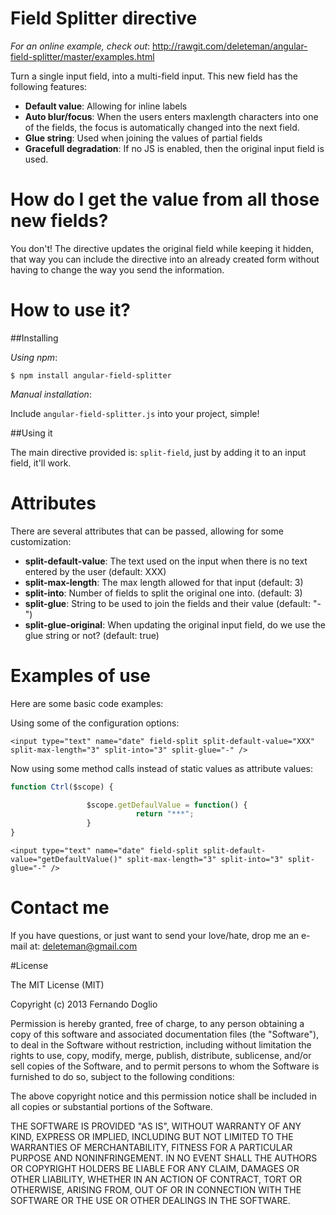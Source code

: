 
# Field Splitter directive

_For an online example, check out_: http://rawgit.com/deleteman/angular-field-splitter/master/examples.html

Turn a single input field, into a multi-field input. This new field has the following features:

* __Default value__: Allowing for inline labels
* __Auto blur/focus__: When the users enters maxlength characters into one of the fields, the focus is automatically changed into the next field.
* __Glue string__: Used when joining the values of partial fields
* __Gracefull degradation__: If no JS is enabled, then the original input field is used.

# How do I get the value from all those new fields?

You don't! The directive updates the original field while keeping it hidden, that way you can include the directive into an already created form without having to change the way you send the information.

# How to use it?

##Installing

_Using npm_:

```
$ npm install angular-field-splitter
```

_Manual installation_:

Include ```angular-field-splitter.js``` into your project, simple!

##Using it

The main directive provided is: ```split-field```, just by adding it to an input field, it'll work.

# Attributes

There are several attributes  that can be passed, allowing for some customization:

* __split-default-value__: The text used on the input when there is no text entered by the user (default: XXX)
* __split-max-length__:    The max length allowed for that input (default: 3)
* __split-into__: Number of fields to split the original one into. (default: 3)
* __split-glue__: 				 String to be used to join the fields and their value (default: "-")
* __split-glue-original__: When updating the original input field, do we use the glue string or not? (default: true)


# Examples of use

Here are some basic code examples:

Using some of the configuration options:

```
<input type="text" name="date" field-split split-default-value="XXX" split-max-length="3" split-into="3" split-glue="-" />
```

Now using some method calls  instead of static values as attribute values:

```js
function Ctrl($scope) {

				 $scope.getDefaulValue = function() {
				 			return "***";
				 }
}

```

```
<input type="text" name="date" field-split split-default-value="getDefaultValue()" split-max-length="3" split-into="3" split-glue="-" />
``` 
# Contact me

If you have questions, or just want to send your love/hate, drop me an e-mail at: deleteman@gmail.com

#License

The MIT License (MIT)

Copyright (c) 2013 Fernando Doglio

Permission is hereby granted, free of charge, to any person obtaining a copy of this software and associated documentation files (the "Software"), to deal in the Software without restriction, including without limitation the rights to use, copy, modify, merge, publish, distribute, sublicense, and/or sell copies of the Software, and to permit persons to whom the Software is furnished to do so, subject to the following conditions:

The above copyright notice and this permission notice shall be included in all copies or substantial portions of the Software.

THE SOFTWARE IS PROVIDED "AS IS", WITHOUT WARRANTY OF ANY KIND, EXPRESS OR IMPLIED, INCLUDING BUT NOT LIMITED TO THE WARRANTIES OF MERCHANTABILITY, FITNESS FOR A PARTICULAR PURPOSE AND NONINFRINGEMENT. IN NO EVENT SHALL THE AUTHORS OR COPYRIGHT HOLDERS BE LIABLE FOR ANY CLAIM, DAMAGES OR OTHER LIABILITY, WHETHER IN AN ACTION OF CONTRACT, TORT OR OTHERWISE, ARISING FROM, OUT OF OR IN CONNECTION WITH THE SOFTWARE OR THE USE OR OTHER DEALINGS IN THE SOFTWARE.